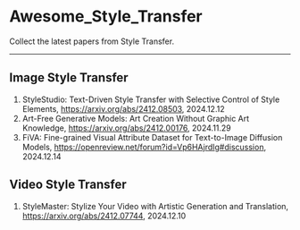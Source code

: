 # Awesome_Style_Transfer

Collect the latest papers from Style Transfer.

---

## Image Style Transfer

1. StyleStudio: Text-Driven Style Transfer with Selective Control of Style Elements, https://arxiv.org/abs/2412.08503, 2024.12.12
2. Art-Free Generative Models: Art Creation Without Graphic Art Knowledge, https://arxiv.org/abs/2412.00176, 2024.11.29
3. FiVA: Fine-grained Visual Attribute Dataset for Text-to-Image Diffusion Models, https://openreview.net/forum?id=Vp6HAjrdIg#discussion, 2024.12.14

## Video Style Transfer

1. StyleMaster: Stylize Your Video with Artistic Generation and Translation, https://arxiv.org/abs/2412.07744, 2024.12.10

